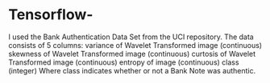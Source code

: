 # Tensorflow-
I used the Bank Authentication Data Set from the UCI repository.  The data consists of 5 columns:  variance of Wavelet Transformed image (continuous) skewness of Wavelet Transformed image (continuous) curtosis of Wavelet Transformed image (continuous) entropy of image (continuous) class (integer) Where class indicates whether or not a Bank Note was authentic.
